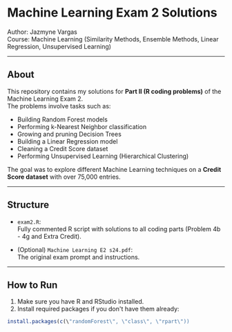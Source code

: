 # Machine Learning Exam 2 Solutions

Author: Jazmyne Vargas  
Course: Machine Learning (Similarity Methods, Ensemble Methods, Linear Regression, Unsupervised Learning)

---

## About

This repository contains my solutions for **Part II (R coding problems)** of the Machine Learning Exam 2.  
The problems involve tasks such as:

- Building Random Forest models
- Performing k-Nearest Neighbor classification
- Growing and pruning Decision Trees
- Building a Linear Regression model
- Cleaning a Credit Score dataset
- Performing Unsupervised Learning (Hierarchical Clustering)

The goal was to explore different Machine Learning techniques on a **Credit Score dataset** with over 75,000 entries.

---

## Structure

- `exam2.R`:  
  Fully commented R script with solutions to all coding parts (Problem 4b - 4g and Extra Credit).
  
- (Optional) `Machine Learning E2 s24.pdf`:  
  The original exam prompt and instructions.

---

## How to Run

1. Make sure you have R and RStudio installed.
2. Install required packages if you don't have them already:

```r
install.packages(c(\"randomForest\", \"class\", \"rpart\"))
